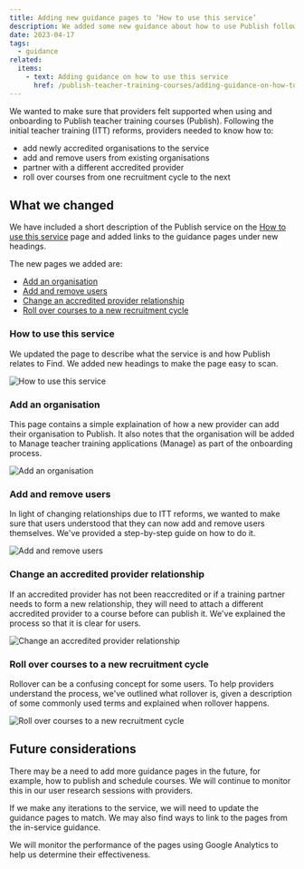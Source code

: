 ```yaml
---
title: Adding new guidance pages to ‘How to use this service’
description: We added some new guidance about how to use Publish following initial teacher training (ITT) reforms
date: 2023-04-17
tags:
  - guidance
related:
  items:
    - text: Adding guidance on how to use this service
      href: /publish-teacher-training-courses/adding-guidance-on-how-to-use-this-service/
---
```


We wanted to make sure that providers felt supported when using and onboarding to Publish teacher training courses (Publish). Following the initial teacher training (ITT) reforms, providers needed to know how to:

-	add newly accredited organisations to the service
-	add and remove users from existing organisations
-	partner with a different accredited provider
-	roll over courses from one recruitment cycle to the next

## What we changed

We have included a short description of the Publish service on the [How to use this service](https://www.publish-teacher-training-courses.service.gov.uk/how-to-use-this-service) page and added links to the guidance pages under new headings.

The new pages we added are:

- [Add an organisation](https://www.publish-teacher-training-courses.service.gov.uk/how-to-use-this-service/add-an-organisation)
- [Add and remove users](https://www.publish-teacher-training-courses.service.gov.uk/how-to-use-this-service/add-and-remove-users)
- [Change an accredited provider relationship](https://www.publish-teacher-training-courses.service.gov.uk/how-to-use-this-service/change-an-accredited-provider-relationship)
- [Roll over courses to a new recruitment cycle](https://www.publish-teacher-training-courses.service.gov.uk/how-to-use-this-service/roll-over-courses-to-a-new-recruitment-cycle)

### How to use this service

We updated the page to describe what the service is and how Publish relates to Find. We added new headings to make the page easy to scan.

![How to use this service](how-to-use-this-service.png)

### Add an organisation

This page contains a simple explaination of how a new provider can add their organisation to Publish. It also notes that the organisation will be added to Manage teacher training applications (Manage) as part of the onboarding process.

![Add an organisation](adding-an-organisation.png)

### Add and remove users

In light of changing relationships due to ITT reforms, we wanted to make sure that users understood that they can now add and remove users themselves. We've provided a step-by-step guide on how to do it.

![Add and remove users](adding-and-removing-users.png)

### Change an accredited provider relationship

If an accredited provider has not been reaccredited or if a training partner needs to form a new relationship, they will need to attach a different accredited provider to a course before can publish it. We've explained the process so that it is clear for users.

![Change an accredited provider relationship](changing-an-accredited-provider-relationship.png)

### Roll over courses to a new recruitment cycle

Rollover can be a confusing concept for some users. To help providers understand the process, we've outlined what rollover is, given a description of some commonly used terms and explained when rollover happens.

![Roll over courses to a new recruitment cycle](rolling-over-courses.png)

## Future considerations

There may be a need to add more guidance pages in the future, for example, how to publish and schedule courses. We will continue to monitor this in our user research sessions with providers.

If we make any iterations to the service, we will need to update the guidance pages to match. We may also find ways to link to the pages from the in-service guidance.

We will monitor the performance of the pages using Google Analytics to help us determine their effectiveness.
